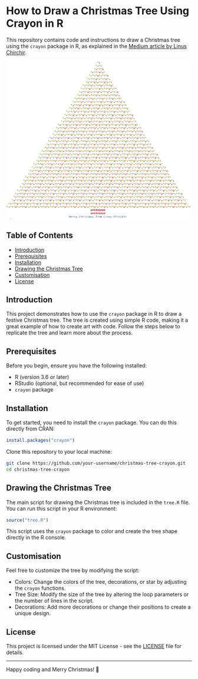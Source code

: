 # How to Draw a Christmas Tree Using Crayon in R

This repository contains code and instructions to draw a Christmas tree using the `crayon` package in R, as explained in the [Medium article by Linus Chirchir](https://linuschirchir.medium.com/how-to-draw-a-christmas-tree-using-crayon-in-r-493f603f6462).

![Christmas Tree](tree_image.webp)

## Table of Contents
- [Introduction](#introduction)
- [Prerequisites](#prerequisites)
- [Installation](#installation)
- [Drawing the Christmas Tree](#drawing-the-christmas-tree)
- [Customisation](#customisation)
- [License](#license)

## Introduction

This project demonstrates how to use the `crayon` package in R to draw a festive Christmas tree. The tree is created using simple R code, making it a great example of how to create art with code. Follow the steps below to replicate the tree and learn more about the process.

## Prerequisites

Before you begin, ensure you have the following installed:

- R (version 3.6 or later)
- RStudio (optional, but recommended for ease of use)
- `crayon` package

## Installation

To get started, you need to install the `crayon` package. You can do this directly from CRAN:

```r
install.packages("crayon")
```

Clone this repository to your local machine:

```bash
git clone https://github.com/your-username/christmas-tree-crayon.git
cd christmas-tree-crayon
```

## Drawing the Christmas Tree

The main script for drawing the Christmas tree is included in the `tree.R` file. You can run this script in your R environment:

```r
source("tree.R")
```

This script uses the `crayon` package to color and create the tree shape directly in the R console.

## Customisation

Feel free to customize the tree by modifying the script:

- Colors: Change the colors of the tree, decorations, or star by adjusting the `crayon` functions.
- Tree Size: Modify the size of the tree by altering the loop parameters or the number of lines in the script.
- Decorations: Add more decorations or change their positions to create a unique design.

## License

This project is licensed under the MIT License - see the [LICENSE](LICENSE) file for details.

---

Happy coding and Merry Christmas! 🎄
```
